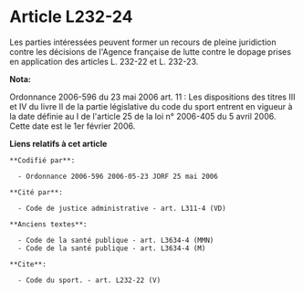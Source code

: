 # Article L232-24

Les parties intéressées peuvent former un recours de pleine juridiction contre les décisions de l'Agence française de lutte
contre le dopage prises en application des articles L. 232-22 et L. 232-23.

**Nota:**

Ordonnance 2006-596 du 23 mai 2006 art. 11 : Les dispositions des titres III et IV du livre II de la partie législative du
code du sport entrent en vigueur à la date définie au I de l'article 25 de la loi n° 2006-405 du 5 avril 2006. Cette date est
le 1er février 2006.

**Liens relatifs à cet article**

	**Codifié par**:

	  - Ordonnance 2006-596 2006-05-23 JORF 25 mai 2006

	**Cité par**:

	  - Code de justice administrative - art. L311-4 (VD)

	**Anciens textes**:

	  - Code de la santé publique - art. L3634-4 (MMN)
	  - Code de la santé publique - art. L3634-4 (M)

	**Cite**:

	  - Code du sport. - art. L232-22 (V)

